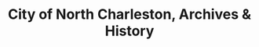 ---
layout: repo
title: "City of North Charleston, Archives & History"
id: 2120
permalink: repos/2120/
---